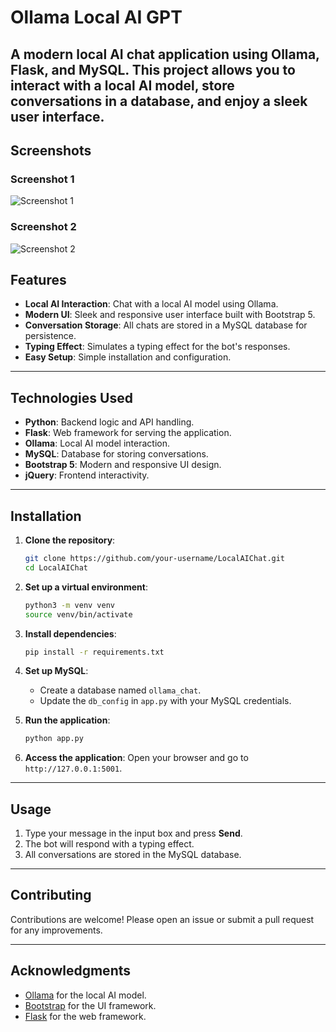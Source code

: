 # Ollama Local AI GPT

A modern local AI chat application using **Ollama**, **Flask**, and **MySQL**. This project allows you to interact with a local AI model, store conversations in a database, and enjoy a sleek user interface.
---
## Screenshots

### Screenshot 1
![Screenshot 1](sample_screenshot_1.png)

### Screenshot 2
![Screenshot 2](sample_screenshot_2.png)

## Features

- **Local AI Interaction**: Chat with a local AI model using Ollama.
- **Modern UI**: Sleek and responsive user interface built with Bootstrap 5.
- **Conversation Storage**: All chats are stored in a MySQL database for persistence.
- **Typing Effect**: Simulates a typing effect for the bot's responses.
- **Easy Setup**: Simple installation and configuration.

---

## Technologies Used

- **Python**: Backend logic and API handling.
- **Flask**: Web framework for serving the application.
- **Ollama**: Local AI model interaction.
- **MySQL**: Database for storing conversations.
- **Bootstrap 5**: Modern and responsive UI design.
- **jQuery**: Frontend interactivity.

---

## Installation

1. **Clone the repository**:
   ```bash
   git clone https://github.com/your-username/LocalAIChat.git
   cd LocalAIChat
   ```

2. **Set up a virtual environment**:
   ```bash
   python3 -m venv venv
   source venv/bin/activate
   ```

3. **Install dependencies**:
   ```bash
   pip install -r requirements.txt
   ```

4. **Set up MySQL**:
   - Create a database named `ollama_chat`.
   - Update the `db_config` in `app.py` with your MySQL credentials.

5. **Run the application**:
   ```bash
   python app.py
   ```

6. **Access the application**:
   Open your browser and go to `http://127.0.0.1:5001`.

---

## Usage

1. Type your message in the input box and press **Send**.
2. The bot will respond with a typing effect.
3. All conversations are stored in the MySQL database.

---

## Contributing

Contributions are welcome! Please open an issue or submit a pull request for any improvements.

---

## Acknowledgments

- [Ollama](https://ollama.ai) for the local AI model.
- [Bootstrap](https://getbootstrap.com) for the UI framework.
- [Flask](https://flask.palletsprojects.com) for the web framework.
